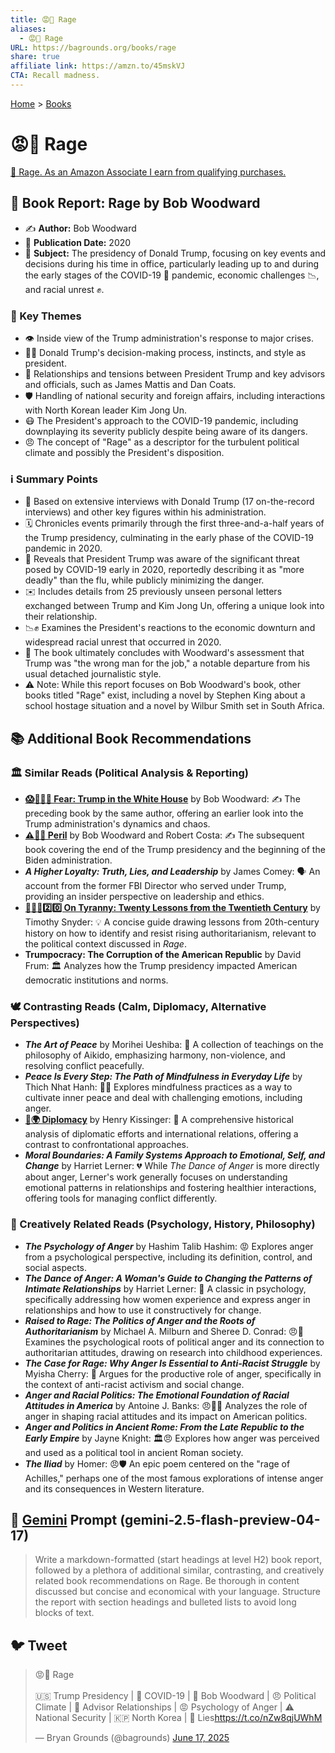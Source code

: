```yaml
---
title: 😡🤬 Rage
aliases:
  - 😡🤬 Rage
URL: https://bagrounds.org/books/rage
share: true
affiliate link: https://amzn.to/45mskVJ
CTA: Recall madness.
---
```

[Home](../index.md) > [Books](./index.md)  
# 😡🤬 Rage  
[🛒 Rage. As an Amazon Associate I earn from qualifying purchases.](https://amzn.to/45mskVJ)  
  
## 📖 Book Report: Rage by Bob Woodward  
  
* ✍️ **Author:** Bob Woodward  
* 📅 **Publication Date:** 2020  
* 📌 **Subject:** The presidency of Donald Trump, focusing on key events and decisions during his time in office, particularly leading up to and during the early stages of the COVID-19 🦠 pandemic, economic challenges 📉, and racial unrest ✊.  
  
### 🔑 Key Themes  
  
* 👁️ Inside view of the Trump administration's response to major crises.  
* 👨‍💼 Donald Trump's decision-making process, instincts, and style as president.  
* 🤝 Relationships and tensions between President Trump and key advisors and officials, such as James Mattis and Dan Coats.  
* 🛡️ Handling of national security and foreign affairs, including interactions with North Korean leader Kim Jong Un.  
* 😷 The President's approach to the COVID-19 pandemic, including downplaying its severity publicly despite being aware of its dangers.  
* 😠 The concept of "Rage" as a descriptor for the turbulent political climate and possibly the President's disposition.  
  
### ℹ️ Summary Points  
  
* 💬 Based on extensive interviews with Donald Trump (17 on-the-record interviews) and other key figures within his administration.  
* 🗓️ Chronicles events primarily through the first three-and-a-half years of the Trump presidency, culminating in the early phase of the COVID-19 pandemic in 2020.  
* 🚨 Reveals that President Trump was aware of the significant threat posed by COVID-19 early in 2020, reportedly describing it as "more deadly" than the flu, while publicly minimizing the danger.  
* ✉️ Includes details from 25 previously unseen personal letters exchanged between Trump and Kim Jong Un, offering a unique look into their relationship.  
* 📉✊ Examines the President's reactions to the economic downturn and widespread racial unrest that occurred in 2020.  
* 🧐 The book ultimately concludes with Woodward's assessment that Trump was "the wrong man for the job," a notable departure from his usual detached journalistic style.  
* ⚠️ Note: While this report focuses on Bob Woodward's book, other books titled "Rage" exist, including a novel by Stephen King about a school hostage situation and a novel by Wilbur Smith set in South Africa.  
  
## 📚 Additional Book Recommendations  
### 🏛️ Similar Reads (Political Analysis & Reporting)  
  
* **[😱🤡🇺🇸 Fear: Trump in the White House](./fear.md)** by Bob Woodward: ✍️ The preceding book by the same author, offering an earlier look into the Trump administration's dynamics and chaos.  
* **[⚠️😬😰 Peril](./peril.md)** by Bob Woodward and Robert Costa: ✍️ The subsequent book covering the end of the Trump presidency and the beginning of the Biden administration.  
* ***A Higher Loyalty: Truth, Lies, and Leadership*** by James Comey: 🗣️ An account from the former FBI Director who served under Trump, providing an insider perspective on leadership and ethics.  
* **[👑🚫📜2️⃣0️⃣ On Tyranny: Twenty Lessons from the Twentieth Century](./on-tyranny.md)** by Timothy Snyder: 💡 A concise guide drawing lessons from 20th-century history on how to identify and resist rising authoritarianism, relevant to the political context discussed in *Rage*.  
* **Trumpocracy: The Corruption of the American Republic** by David Frum: 🏛️ Analyzes how the Trump presidency impacted American democratic institutions and norms.  
  
### 🕊️ Contrasting Reads (Calm, Diplomacy, Alternative Perspectives)  
  
* ***The Art of Peace*** by Morihei Ueshiba: 🧘 A collection of teachings on the philosophy of Aikido, emphasizing harmony, non-violence, and resolving conflict peacefully.  
* ***Peace Is Every Step: The Path of Mindfulness in Everyday Life*** by Thich Nhat Hanh: 🧘‍♀️ Explores mindfulness practices as a way to cultivate inner peace and deal with challenging emotions, including anger.  
* **[🤝🌍 Diplomacy](./diplomacy.md)** by Henry Kissinger: 🤝 A comprehensive historical analysis of diplomatic efforts and international relations, offering a contrast to confrontational approaches.  
* ***Moral Boundaries: A Family Systems Approach to Emotional, Self, and Change*** by Harriet Lerner: 💔 While *The Dance of Anger* is more directly about anger, Lerner's work generally focuses on understanding emotional patterns in relationships and fostering healthier interactions, offering tools for managing conflict differently.  
  
### 🧠 Creatively Related Reads (Psychology, History, Philosophy)  
  
* ***The Psychology of Anger*** by Hashim Talib Hashim: 😡 Explores anger from a psychological perspective, including its definition, control, and social aspects.  
* ***The Dance of Anger: A Woman's Guide to Changing the Patterns of Intimate Relationships*** by Harriet Lerner: 💃 A classic in psychology, specifically addressing how women experience and express anger in relationships and how to use it constructively for change.  
* ***Raised to Rage: The Politics of Anger and the Roots of Authoritarianism*** by Michael A. Milburn and Sheree D. Conrad: 😠👶 Examines the psychological roots of political anger and its connection to authoritarian attitudes, drawing on research into childhood experiences.  
* ***The Case for Rage: Why Anger Is Essential to Anti-Racist Struggle*** by Myisha Cherry: 💪 Argues for the productive role of anger, specifically in the context of anti-racist activism and social change.  
* ***Anger and Racial Politics: The Emotional Foundation of Racial Attitudes in America*** by Antoine J. Banks: 😠✊🏾 Analyzes the role of anger in shaping racial attitudes and its impact on American politics.  
* ***Anger and Politics in Ancient Rome: From the Late Republic to the Early Empire*** by Jayne Knight: 🏛️😠 Explores how anger was perceived and used as a political tool in ancient Roman society.  
* ***The Iliad*** by Homer: 😠🛡️ An epic poem centered on the "rage of Achilles," perhaps one of the most famous explorations of intense anger and its consequences in Western literature.  
  
## 💬 [Gemini](../software/gemini.md) Prompt (gemini-2.5-flash-preview-04-17)  
> Write a markdown-formatted (start headings at level H2) book report, followed by a plethora of additional similar, contrasting, and creatively related book recommendations on Rage. Be thorough in content discussed but concise and economical with your language. Structure the report with section headings and bulleted lists to avoid long blocks of text.  
  
## 🐦 Tweet  
<blockquote class="twitter-tweet" data-theme="dark"><p lang="en" dir="ltr">😡🤬 Rage<br><br>🇺🇸 Trump Presidency | 🦠 COVID-19 | 📰 Bob Woodward | 😠 Political Climate | 🤝 Advisor Relationships | 😡 Psychology of Anger | ⚠️ National Security | 🇰🇵 North Korea | 🤥 Lies<a href="https://t.co/nZw8qjUWhM">https://t.co/nZw8qjUWhM</a></p>&mdash; Bryan Grounds (@bagrounds) <a href="https://twitter.com/bagrounds/status/1934798023638569061?ref_src=twsrc%5Etfw">June 17, 2025</a></blockquote> <script async src="https://platform.twitter.com/widgets.js" charset="utf-8"></script>